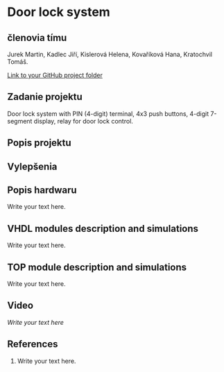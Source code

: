 # Door lock system

## členovia tímu

Jurek Martin, Kadlec Jiří, Kislerová Helena, Kovaříková Hana, Kratochvil Tomáš.

[Link to your GitHub project folder](https://github.com/Krakenuz/Digital-electronics-1-Project)

## Zadanie projektu
Door lock system with PIN (4-digit) terminal, 4x3 push buttons, 4-digit 7-segment display, relay for door lock control.

## Popis projektu


## Vylepšenia


## Popis hardwaru
Write your text here.


## VHDL modules description and simulations
Write your text here.


## TOP module description and simulations
Write your text here.


## Video

*Write your text here*


## References

   1. Write your text here.
